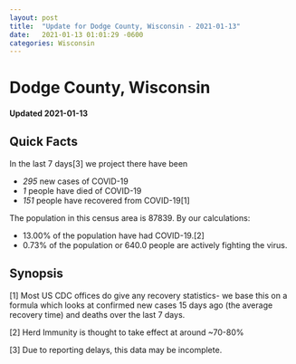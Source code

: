 ```yaml
---
layout: post
title:  "Update for Dodge County, Wisconsin - 2021-01-13"
date:   2021-01-13 01:01:29 -0600
categories: Wisconsin
---
```


# Dodge County, Wisconsin
#### Updated 2021-01-13

## Quick Facts

In the last 7 days[3] we project there have been
- *295* new cases of COVID-19
- *1* people have died of COVID-19
- *151* people have recovered from COVID-19[1]

The population in this census area is 87839. By our calculations:
- 13.00% of the population have had COVID-19.[2]
- 0.73% of the population or 640.0 people are actively fighting the virus.

## Synopsis




[1] Most US CDC offices do give any recovery statistics- we base this on a formula which looks at confirmed new cases
15 days ago (the average recovery time) and deaths over the last 7 days.

[2] Herd Immunity is thought to take effect at around ~70-80%

[3] Due to reporting delays, this data may be incomplete.
 
    